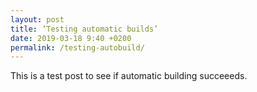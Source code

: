 ```yaml
---
layout: post
title: ‘Testing automatic builds’
date: 2019-03-18 9:40 +0200
permalink: /testing-autobuild/
---
```


This is a test post to see if automatic building succeeeds.
